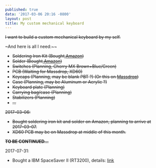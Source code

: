 ```yaml
---
published: true
data: '2017-03-06 20:16 -0800'
layout: post
title: My custom mechanical keyboard
---
```

~~I want to build a custom mechanical keyboard by my self.~~

~And here is all I need:~~

- ~~Soldering Iron Kit (Bought,[Amazon](https://www.amazon.com/gp/product/B01JZ6HNB8))~~
- ~~Solder (Bought,[Amazon](https://www.amazon.com/gp/product/B00068IJPO))~~
- ~~Switches (Planning, Cherry MX Brown+Blue/Green)~~
- ~~PCB (Waiting for Massdrop, XD60)~~
- ~~Keycaps (Planning, may be blank PBT ?) (Or this on [Massdrop](https://www.massdrop.com/buy/dan-ink-pbt-all-over-dye-subbed-keycap-set))~~
- ~~Case (Planning, may be Aluminum or Acrylic ?)~~
- ~~Keyboard plate (Planning)~~
- ~~Carrying bag/case (Planning)~~
- ~~Stabilizers (Planning)~~
- ~~...~~

~~2017-03-06:~~
- ~~Bought soldering iron kit and solder on Amazon, planning to arrive at 2017-03-07.~~
- ~~XD60 PCB may be on Massdrop at middle of this month.~~

~~**TO BE CONTINUED...**~~

2017-07-31:
- Bought a IBM SpaceSaver II (RT3200), details: [link](https://v2bv.win/2017/using-ibm-rt3200-on-modern-linux-systems.html)